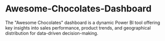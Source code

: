 # Awesome-Chocolates-Dashboard
 The "Awesome Chocolates" dashboard is a dynamic Power BI tool offering key insights into sales performance, product trends, and geographical distribution for data-driven decision-making.

